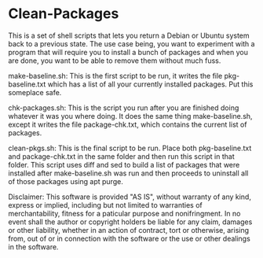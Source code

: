 # Clean-Packages

This is a set of shell scripts that lets you return a Debian or Ubuntu system back to a previous state. The use case being, you want to experiment with a program that will require you to install a bunch of packages and when you are done, you want to be able to remove them without much fuss.

make-baseline.sh: This is the first script to be run, it writes the file pkg-baseline.txt which has a list of all your currently installed packages. Put this someplace safe.

chk-packages.sh: This is the script you run after you are finished doing whatever it was you where doing. It does the same thing make-baseline.sh, except it writes the file package-chk.txt, which contains the current list of packages.

clean-pkgs.sh: This is the final script to be run. Place both pkg-baseline.txt and package-chk.txt in the same folder and then run this script in that folder. This script uses diff and sed to build a list of packages that were installed after make-baseline.sh was run and then proceeds to uninstall all of those packages using apt purge.


Disclaimer: This software is provided "AS IS", without warranty of any kind, express or implied, including but not limited to warranties of merchantability, fitness for a paticular purpose and nonifringment. In no event shall the author or copyright holders be liable for any claim, damages or other liability, whether in an action of contract, tort or otherwise, arising from, out of or in connection with the software or the use or other dealings in the software.
